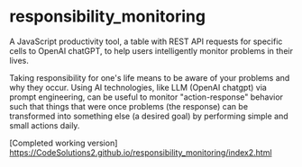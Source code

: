 # responsibility_monitoring

A JavaScript productivity tool, a table with REST API requests for specific cells to OpenAI chatGPT, to help users intelligently monitor problems in their lives. 

Taking responsibility for one's life means to be aware of your problems and why they occur. Using AI technologies, like LLM (OpenAI chatgpt) via prompt engineering, can be useful to monitor "action-response" behavior such that things that were once problems (the response) can be transformed into something else (a desired goal) by performing simple and small actions daily. 

[Completed working version] https://CodeSolutions2.github.io/responsibility_monitoring/index2.html
